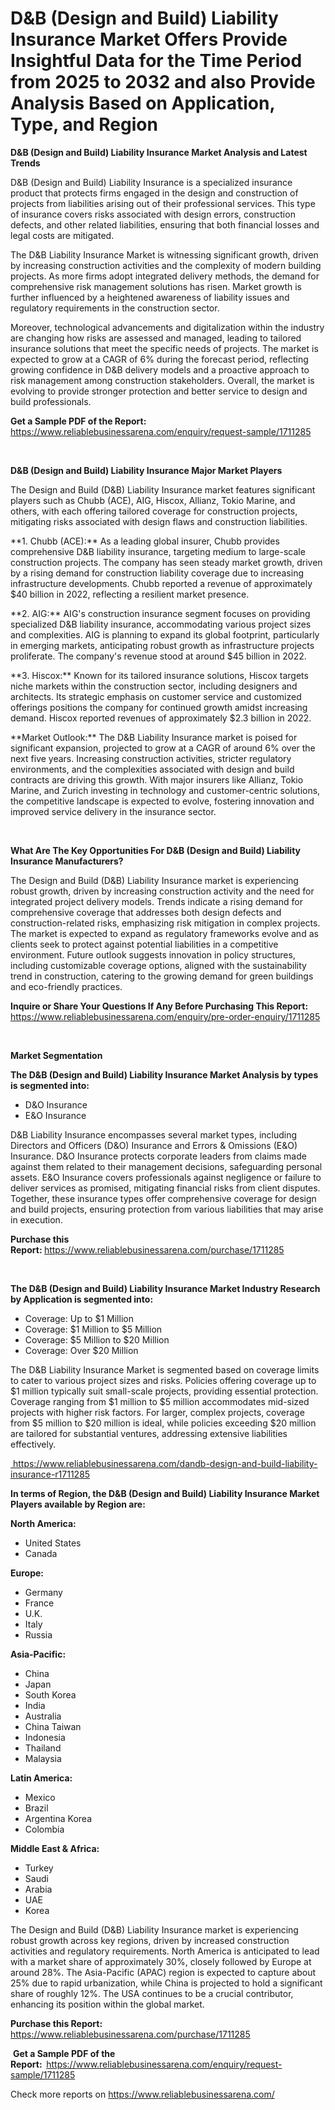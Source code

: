 <p><h1>D&B (Design and Build) Liability Insurance Market Offers Provide Insightful Data for the Time Period from 2025 to 2032 and also Provide Analysis Based on Application, Type, and Region</h1></p><p><strong>D&B (Design and Build) Liability Insurance Market Analysis and Latest Trends</strong></p>
<p><p>D&B (Design and Build) Liability Insurance is a specialized insurance product that protects firms engaged in the design and construction of projects from liabilities arising out of their professional services. This type of insurance covers risks associated with design errors, construction defects, and other related liabilities, ensuring that both financial losses and legal costs are mitigated.</p><p>The D&B Liability Insurance Market is witnessing significant growth, driven by increasing construction activities and the complexity of modern building projects. As more firms adopt integrated delivery methods, the demand for comprehensive risk management solutions has risen. Market growth is further influenced by a heightened awareness of liability issues and regulatory requirements in the construction sector. </p><p>Moreover, technological advancements and digitalization within the industry are changing how risks are assessed and managed, leading to tailored insurance solutions that meet the specific needs of projects. The market is expected to grow at a CAGR of 6% during the forecast period, reflecting growing confidence in D&B delivery models and a proactive approach to risk management among construction stakeholders. Overall, the market is evolving to provide stronger protection and better service to design and build professionals.</p></p>
<p><strong>Get a Sample PDF of the Report:&nbsp;</strong> <a href="https://www.reliablebusinessarena.com/enquiry/request-sample/1711285?utm_campaign=3457&utm_medium=2&utm_source=Github&utm_content=ia&utm_term=27032025&utm_id=db-design-and-build-liability-insurance">https://www.reliablebusinessarena.com/enquiry/request-sample/1711285</a></p>
<p>&nbsp;</p>
<p><strong>D&B (Design and Build) Liability Insurance Major Market Players</strong></p>
<p><p>The Design and Build (D&B) Liability Insurance market features significant players such as Chubb (ACE), AIG, Hiscox, Allianz, Tokio Marine, and others, with each offering tailored coverage for construction projects, mitigating risks associated with design flaws and construction liabilities. </p><p>**1. Chubb (ACE):** As a leading global insurer, Chubb provides comprehensive D&B liability insurance, targeting medium to large-scale construction projects. The company has seen steady market growth, driven by a rising demand for construction liability coverage due to increasing infrastructure developments. Chubb reported a revenue of approximately $40 billion in 2022, reflecting a resilient market presence.</p><p>**2. AIG:** AIG's construction insurance segment focuses on providing specialized D&B liability insurance, accommodating various project sizes and complexities. AIG is planning to expand its global footprint, particularly in emerging markets, anticipating robust growth as infrastructure projects proliferate. The company's revenue stood at around $45 billion in 2022.</p><p>**3. Hiscox:** Known for its tailored insurance solutions, Hiscox targets niche markets within the construction sector, including designers and architects. Its strategic emphasis on customer service and customized offerings positions the company for continued growth amidst increasing demand. Hiscox reported revenues of approximately $2.3 billion in 2022.</p><p>**Market Outlook:** The D&B Liability Insurance market is poised for significant expansion, projected to grow at a CAGR of around 6% over the next five years. Increasing construction activities, stricter regulatory environments, and the complexities associated with design and build contracts are driving this growth. With major insurers like Allianz, Tokio Marine, and Zurich investing in technology and customer-centric solutions, the competitive landscape is expected to evolve, fostering innovation and improved service delivery in the insurance sector.</p></p>
<p>&nbsp;</p>
<p><strong>What Are The Key Opportunities For D&B (Design and Build) Liability Insurance Manufacturers?</strong></p>
<p><p>The Design and Build (D&B) Liability Insurance market is experiencing robust growth, driven by increasing construction activity and the need for integrated project delivery models.  Trends indicate a rising demand for comprehensive coverage that addresses both design defects and construction-related risks, emphasizing risk mitigation in complex projects. The market is expected to expand as regulatory frameworks evolve and as clients seek to protect against potential liabilities in a competitive environment. Future outlook suggests innovation in policy structures, including customizable coverage options, aligned with the sustainability trend in construction, catering to the growing demand for green buildings and eco-friendly practices.</p></p>
<p><strong>Inquire or Share Your Questions If Any Before Purchasing This Report:</strong> <a href="https://www.reliablebusinessarena.com/enquiry/pre-order-enquiry/1711285?utm_campaign=3457&utm_medium=2&utm_source=Github&utm_content=ia&utm_term=27032025&utm_id=db-design-and-build-liability-insurance">https://www.reliablebusinessarena.com/enquiry/pre-order-enquiry/1711285</a></p>
<p>&nbsp;</p>
<p><strong>Market Segmentation</strong></p>
<p><strong>The D&B (Design and Build) Liability Insurance Market Analysis by types is segmented into:</strong></p>
<p><ul><li>D&O Insurance</li><li>E&O Insurance</li></ul></p>
<p><p>D&B Liability Insurance encompasses several market types, including Directors and Officers (D&O) Insurance and Errors & Omissions (E&O) Insurance. D&O Insurance protects corporate leaders from claims made against them related to their management decisions, safeguarding personal assets. E&O Insurance covers professionals against negligence or failure to deliver services as promised, mitigating financial risks from client disputes. Together, these insurance types offer comprehensive coverage for design and build projects, ensuring protection from various liabilities that may arise in execution.</p></p>
<p><strong>Purchase this Report:&nbsp;</strong><a href="https://www.reliablebusinessarena.com/purchase/1711285?utm_campaign=3457&utm_medium=2&utm_source=Github&utm_content=ia&utm_term=27032025&utm_id=db-design-and-build-liability-insurance">https://www.reliablebusinessarena.com/purchase/1711285</a></p>
<p>&nbsp;</p>
<p><strong>The D&B (Design and Build) Liability Insurance Market Industry Research by Application is segmented into:</strong></p>
<p><ul><li>Coverage: Up to $1 Million</li><li>Coverage: $1 Million to $5 Million</li><li>Coverage: $5 Million to $20 Million</li><li>Coverage: Over $20 Million</li></ul></p>
<p><p>The D&B Liability Insurance Market is segmented based on coverage limits to cater to various project sizes and risks. Policies offering coverage up to $1 million typically suit small-scale projects, providing essential protection. Coverage ranging from $1 million to $5 million accommodates mid-sized projects with higher risk factors. For larger, complex projects, coverage from $5 million to $20 million is ideal, while policies exceeding $20 million are tailored for substantial ventures, addressing extensive liabilities effectively.</p></p>
<p><a href="https://www.reliablebusinessarena.com/dandb-design-and-build-liability-insurance-r1711285?utm_campaign=3457&utm_medium=2&utm_source=Github&utm_content=ia&utm_term=27032025&utm_id=db-design-and-build-liability-insurance">&nbsp;https://www.reliablebusinessarena.com/dandb-design-and-build-liability-insurance-r1711285</a></p>
<p><strong>In terms of Region, the D&B (Design and Build) Liability Insurance Market Players available by Region are:</strong></p>
<p>
    <p> <strong> North America: </strong>
        <ul>
            <li>United States</li>
            <li>Canada</li>
        </ul>
        </p> 
    <p> <strong> Europe: </strong>
        <ul>
            <li>Germany</li>
            <li>France</li>
            <li>U.K.</li>
            <li>Italy</li>
            <li>Russia</li>
        </ul>
        </p> 
    <p> <strong> Asia-Pacific: </strong>
        <ul>
            <li>China</li>
            <li>Japan</li>
            <li>South Korea</li>
            <li>India</li>
            <li>Australia</li>
            <li>China Taiwan</li>
            <li>Indonesia</li>
            <li>Thailand</li>
            <li>Malaysia</li>
        </ul>
        </p> 
    <p> <strong> Latin America: </strong>
        <ul>
            <li>Mexico</li>
            <li>Brazil</li>
            <li>Argentina Korea</li>
            <li>Colombia</li>
        </ul>
        </p> 
    <p> <strong> Middle East & Africa: </strong>
        <ul>
            <li>Turkey</li>
            <li>Saudi</li>
            <li>Arabia</li>
            <li>UAE</li>
            <li>Korea</li>
        </ul>
    </p>
    </p>
<p><p>The Design and Build (D&B) Liability Insurance market is experiencing robust growth across key regions, driven by increased construction activities and regulatory requirements. North America is anticipated to lead with a market share of approximately 30%, closely followed by Europe at around 28%. The Asia-Pacific (APAC) region is expected to capture about 25% due to rapid urbanization, while China is projected to hold a significant share of roughly 12%. The USA continues to be a crucial contributor, enhancing its position within the global market.</p></p>
<p><strong>Purchase this Report: </strong><a href="https://www.reliablebusinessarena.com/purchase/1711285?utm_campaign=3457&utm_medium=2&utm_source=Github&utm_content=ia&utm_term=27032025&utm_id=db-design-and-build-liability-insurance">https://www.reliablebusinessarena.com/purchase/1711285</a></p>
<p>&nbsp;<strong>Get a Sample PDF of the Report:&nbsp;&nbsp;</strong><a href="https://www.reliablebusinessarena.com/enquiry/request-sample/1711285?utm_campaign=3457&utm_medium=2&utm_source=Github&utm_content=ia&utm_term=27032025&utm_id=db-design-and-build-liability-insurance">https://www.reliablebusinessarena.com/enquiry/request-sample/1711285</a></p>
<p><strong></strong></p>
<p>Check more reports on <a href="https://www.reliablebusinessarena.com/?utm_campaign=3457&utm_medium=2&utm_source=Github&utm_content=ia&utm_term=27032025&utm_id=db-design-and-build-liability-insurance">https://www.reliablebusinessarena.com/</a></p>
